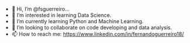 - 👋 Hi, I’m @fsguerreiro...
- 👀 I’m interested in learning Data Science.
- 🌱 I’m currently learning Python and Machine Learning.
- 💞️ I’m looking to collaborate on code developing and data analysis.
- 📫 How to reach me: https://www.linkedin.com/in/fernandoguerreiro18/ 

<!---
fsguerreiro/fsguerreiro is a ✨ special ✨ repository because its `README.md` (this file) appears on your GitHub profile.
You can click the Preview link to take a look at your changes.
--->
